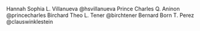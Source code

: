 Hannah Sophia L. Villanueva @hsvillanueva
Prince Charles Q. Aninon @princecharles
Birchard Theo L. Tener @birchtener
Bernard Born T. Perez @clauswinklestein